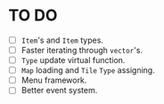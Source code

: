 # TO DO
- [ ] `Item`'s and `Item` types.
- [ ] Faster iterating through `vector`'s.
- [ ] `Type` update virtual function.
- [ ] `Map` loading and `Tile` `Type` assigning.
- [ ] Menu framework.
- [ ] Better event system.